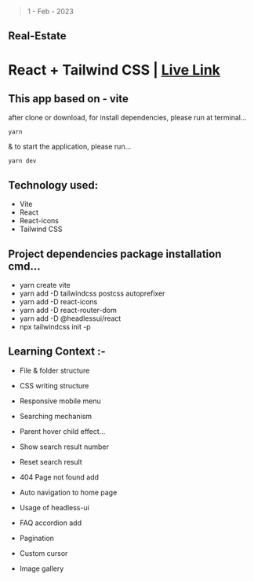 > 1 - Feb - 2023

## Real-Estate

# React + Tailwind CSS | [Live Link](https://realestate-lp.netlify.app)

## This app based on - vite 

after clone or download, for install dependencies, please run at terminal...
```
yarn
```

& to start the application, please run...
```
yarn dev
```

## Technology used:
* Vite
* React
* React-icons
* Tailwind CSS


## Project dependencies package installation cmd...
* yarn create vite
* yarn add -D tailwindcss postcss autoprefixer
* yarn add -D react-icons
* yarn add -D react-router-dom
* yarn add -D @headlessui/react
* npx tailwindcss init -p


## Learning Context :-
* File & folder structure
* CSS writing structure
* Responsive mobile menu
* Searching mechanism
* Parent hover child effect...
* Show search result number
* Reset search result
* 404 Page not found add
* Auto navigation to home page
* Usage of headless-ui

* FAQ accordion add
* Pagination
* Custom cursor
* Image gallery